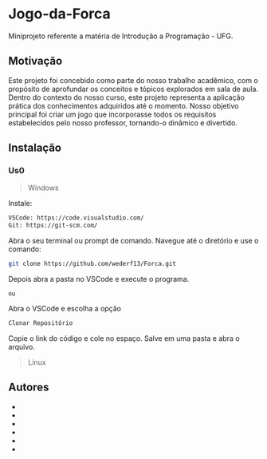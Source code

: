 # Jogo-da-Forca
Miniprojeto referente a matéria de Introdução a Programação - UFG.

## Motivação 
Este projeto foi concebido como parte do nosso trabalho acadêmico, com o propósito de aprofundar os conceitos e tópicos explorados em sala de aula. Dentro do contexto do nosso curso, este projeto representa a aplicação prática dos conhecimentos adquiridos até o momento. Nosso objetivo principal foi criar um jogo que incorporasse todos os requisitos estabelecidos pelo nosso professor, tornando-o dinâmico e divertido.

## Instalação 

### Us0
> Windows

Instale:

```bash
VSCode: https://code.visualstudio.com/
Git: https://git-scm.com/
```
Abra o seu terminal ou prompt de comando. Navegue até o diretório e use o comando:
```bash
git clone https://github.com/wederf13/Forca.git
```
Depois abra a pasta no VSCode e execute o programa.

<sub>ou</sub> 

Abra o VSCode e escolha a opção
```bash
Clonar Repositório
```
Copie o link do código e cole no espaço.
Salve em uma pasta e abra o arquivo.

> Linux

## Autores

*
*
*
*
*
*


